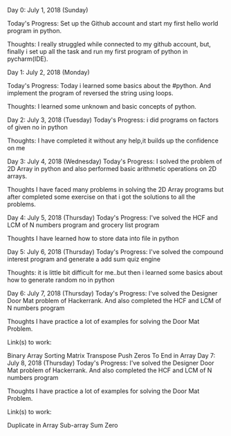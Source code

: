 Day 0: July 1, 2018 (Sunday)

Today's Progress: Set up the Github account and start my first hello world program in python.

Thoughts: I really struggled while connected to my github account, but, finally i set up all the task and run my first program of python in pycharm(IDE).


Day 1: July 2, 2018 (Monday)

Today's Progress: Today i learned some basics about the #python. And implement the program of reversed the string using loops.

Thoughts: I learned some unknown and basic concepts of python.


Day 2: July 3, 2018 (Tuesday)
Today's Progress: i did programs on factors of given no in python

Thoughts: I have completed it without any help,it builds up the confidence on me

Day 3: July 4, 2018 (Wednesday)
Today's Progress: I solved the problem of 2D Array in python and also performed basic arithmetic operations on 2D arrays.

Thoughts I have faced many problems in solving the 2D Array programs but after completed some exercise on that i got the solutions to all the problems.

Day 4: July 5, 2018 (Thursday)
Today's Progress: I've solved  the HCF and LCM of N numbers program and grocery list program

Thoughts I have learned how to store data into file in python

Day 5: July 6, 2018 (Thursday)
Today's Progress: I've solved the compound interest program and generate a add sum quiz engine

Thoughts: it is little bit difficult for me..but then i learned some basics about how to generate random no in python

Day 6: July 7, 2018 (Thursday)
Today's Progress: I've solved the Designer Door Mat problem of Hackerrank. And also completed the HCF and LCM of N numbers program

Thoughts I have practice a lot of examples for solving the Door Mat Problem.

Link(s) to work:

Binary Array Sorting
Matrix Transpose
Push Zeros To End in Array
Day 7: July 8, 2018 (Thursday)
Today's Progress: I've solved the Designer Door Mat problem of Hackerrank. And also completed the HCF and LCM of N numbers program

Thoughts I have practice a lot of examples for solving the Door Mat Problem.

Link(s) to work:

Duplicate in Array
Sub-array Sum Zero
